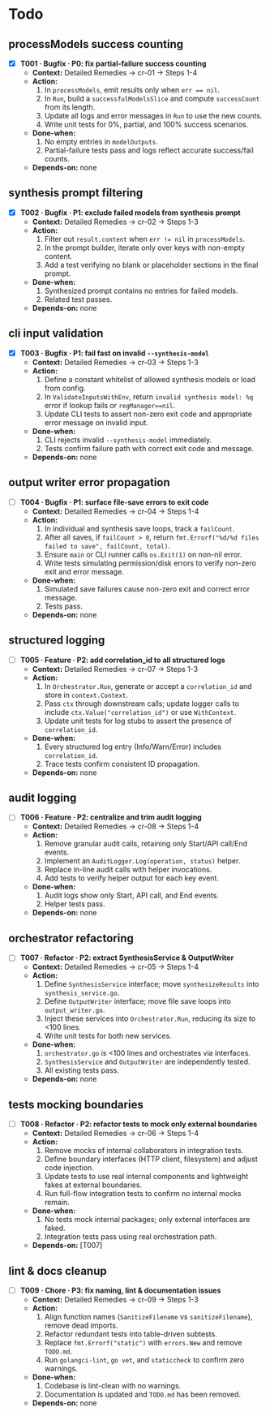 # Todo

## processModels success counting
- [x] **T001 · Bugfix · P0: fix partial-failure success counting**
    - **Context:** Detailed Remedies → cr-01 → Steps 1-4
    - **Action:**
        1. In `processModels`, emit results only when `err == nil`.
        2. In `Run`, build a `successfulModelsSlice` and compute `successCount` from its length.
        3. Update all logs and error messages in `Run` to use the new counts.
        4. Write unit tests for 0%, partial, and 100% success scenarios.
    - **Done-when:**
        1. No empty entries in `modelOutputs`.
        2. Partial-failure tests pass and logs reflect accurate success/fail counts.
    - **Depends-on:** none

## synthesis prompt filtering
- [x] **T002 · Bugfix · P1: exclude failed models from synthesis prompt**
    - **Context:** Detailed Remedies → cr-02 → Steps 1-3
    - **Action:**
        1. Filter out `result.content` when `err != nil` in `processModels`.
        2. In the prompt builder, iterate only over keys with non-empty content.
        3. Add a test verifying no blank or placeholder sections in the final prompt.
    - **Done-when:**
        1. Synthesized prompt contains no entries for failed models.
        2. Related test passes.
    - **Depends-on:** none

## cli input validation
- [x] **T003 · Bugfix · P1: fail fast on invalid `--synthesis-model`**
    - **Context:** Detailed Remedies → cr-03 → Steps 1-3
    - **Action:**
        1. Define a constant whitelist of allowed synthesis models or load from config.
        2. In `ValidateInputsWithEnv`, return `invalid synthesis model: %q` error if lookup fails or `regManager==nil`.
        3. Update CLI tests to assert non-zero exit code and appropriate error message on invalid input.
    - **Done-when:**
        1. CLI rejects invalid `--synthesis-model` immediately.
        2. Tests confirm failure path with correct exit code and message.
    - **Depends-on:** none

## output writer error propagation
- [ ] **T004 · Bugfix · P1: surface file-save errors to exit code**
    - **Context:** Detailed Remedies → cr-04 → Steps 1-4
    - **Action:**
        1. In individual and synthesis save loops, track a `failCount`.
        2. After all saves, if `failCount > 0`, return `fmt.Errorf("%d/%d files failed to save", failCount, total)`.
        3. Ensure `main` or CLI runner calls `os.Exit(1)` on non-nil error.
        4. Write tests simulating permission/disk errors to verify non-zero exit and error message.
    - **Done-when:**
        1. Simulated save failures cause non-zero exit and correct error message.
        2. Tests pass.
    - **Depends-on:** none

## structured logging
- [ ] **T005 · Feature · P2: add correlation_id to all structured logs**
    - **Context:** Detailed Remedies → cr-07 → Steps 1-3
    - **Action:**
        1. In `Orchestrator.Run`, generate or accept a `correlation_id` and store in `context.Context`.
        2. Pass `ctx` through downstream calls; update logger calls to include `ctx.Value("correlation_id")` or use `WithContext`.
        3. Update unit tests for log stubs to assert the presence of `correlation_id`.
    - **Done-when:**
        1. Every structured log entry (Info/Warn/Error) includes `correlation_id`.
        2. Trace tests confirm consistent ID propagation.
    - **Depends-on:** none

## audit logging
- [ ] **T006 · Feature · P2: centralize and trim audit logging**
    - **Context:** Detailed Remedies → cr-08 → Steps 1-4
    - **Action:**
        1. Remove granular audit calls, retaining only Start/API call/End events.
        2. Implement an `AuditLogger.Log(operation, status)` helper.
        3. Replace in-line audit calls with helper invocations.
        4. Add tests to verify helper output for each key event.
    - **Done-when:**
        1. Audit logs show only Start, API call, and End events.
        2. Helper tests pass.
    - **Depends-on:** none

## orchestrator refactoring
- [ ] **T007 · Refactor · P2: extract SynthesisService & OutputWriter**
    - **Context:** Detailed Remedies → cr-05 → Steps 1-4
    - **Action:**
        1. Define `SynthesisService` interface; move `synthesizeResults` into `synthesis_service.go`.
        2. Define `OutputWriter` interface; move file save loops into `output_writer.go`.
        3. Inject these services into `Orchestrator.Run`, reducing its size to <100 lines.
        4. Write unit tests for both new services.
    - **Done-when:**
        1. `orchestrator.go` is <100 lines and orchestrates via interfaces.
        2. `SynthesisService` and `OutputWriter` are independently tested.
        3. All existing tests pass.
    - **Depends-on:** none

## tests mocking boundaries
- [ ] **T008 · Refactor · P2: refactor tests to mock only external boundaries**
    - **Context:** Detailed Remedies → cr-06 → Steps 1-4
    - **Action:**
        1. Remove mocks of internal collaborators in integration tests.
        2. Define boundary interfaces (HTTP client, filesystem) and adjust code injection.
        3. Update tests to use real internal components and lightweight fakes at external boundaries.
        4. Run full-flow integration tests to confirm no internal mocks remain.
    - **Done-when:**
        1. No tests mock internal packages; only external interfaces are faked.
        2. Integration tests pass using real orchestration path.
    - **Depends-on:** [T007]

## lint & docs cleanup
- [ ] **T009 · Chore · P3: fix naming, lint & documentation issues**
    - **Context:** Detailed Remedies → cr-09 → Steps 1-3
    - **Action:**
        1. Align function names (`SanitizeFilename` vs `sanitizeFilename`), remove dead imports.
        2. Refactor redundant tests into table-driven subtests.
        3. Replace `fmt.Errorf("static")` with `errors.New` and remove `TODO.md`.
        4. Run `golangci-lint`, `go vet`, and `staticcheck` to confirm zero warnings.
    - **Done-when:**
        1. Codebase is lint-clean with no warnings.
        2. Documentation is updated and `TODO.md` has been removed.
    - **Depends-on:** none
